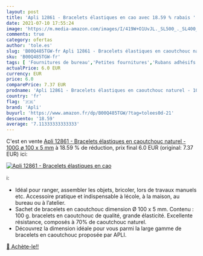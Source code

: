 ```yaml
---
layout: post
title: 'Apli 12861 - Bracelets élastiques en cao avec 18.59 % rabais '
date: 2021-07-10 17:55:24
image: 'https://m.media-amazon.com/images/I/419W+O1UvJL._SL500_._SL400_.jpg'
comments: true
category: ofertas
author: 'tole.es'
slug: 'B00Q485TGW-fr Apli 12861 - Bracelets élastiques en caoutchouc naturel -...'
sku: 'B00Q485TGW-fr'
tags: [ 'Fournitures de bureau','Petites fournitures','Rubans adhésifs et éléments de fixation','apli','Élastiques', ]
actualPrice: 6.0 EUR
currency: EUR
price: 6.0
comparePrice: 7.37 EUR
prodname: 'Apli 12861 - Bracelets élastiques en caoutchouc naturel - 100G ø 100 x 5 mm'
country: 'fr'
flag: '🇫🇷'
brand: 'Apli'
buyurl: 'https://www.amazon.fr/dp/B00Q485TGW/?tag=tolees0d-21'
descuento: '18.59'
average: '7.11333333333333'
---
```


C'est en vente [Apli 12861 - Bracelets élastiques en caoutchouc naturel - 100G ø 100 x 5 mm](https://www.amazon.fr/dp/B00Q485TGW/?tag=tolees0d-21)  à  18.59 % de réduction, prix final  6.0 EUR (original: 7.37 EUR) ici:

[![Apli 12861 - Bracelets élastiques en cao](https://m.media-amazon.com/images/I/419W+O1UvJL._SL500_._SL400_.jpg)](https://www.amazon.fr/dp/B00Q485TGW/?tag=tolees0d-21)

ℹ️:

- Idéal pour ranger, assembler les objets, bricoler, lors de travaux manuels etc. Accessoire pratique et indispensable à lécole, à la maison, au bureau ou à l’atelier.
- Sachet de bracelets en caoutchouc dimension Ø 100 x 5 mm. Contenu : 100 g. bracelets en caoutchouc de qualité, grande élasticité. Excellente résistance, composés à 70% de caoutchouc naturel.
- Découvrez la dimension idéale pour vous parmi la large gamme de bracelets en caoutchouc proposée par APLI.

[🛒 Achète-le!!](https://www.amazon.fr/dp/B00Q485TGW/?tag=tolees0d-21)
